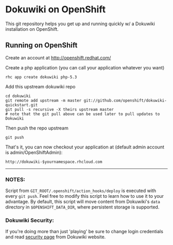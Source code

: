 Dokuwiki on OpenShift
=====================

This git repository helps you get up and running quickly w/ a Dokuwiki installation
on OpenShift.


Running on OpenShift
----------------------------

Create an account at http://openshift.redhat.com/

Create a php application (you can call your application whatever you want)

    rhc app create dokuwiki php-5.3

Add this upstream dokuwiki repo

    cd dokuwiki
    git remote add upstream -m master git://github.com/openshift/dokuwiki-quickstart.git
    git pull -s recursive -X theirs upstream master
    # note that the git pull above can be used later to pull updates to Dokuwiki
    
Then push the repo upstream

    git push

That's it, you can now checkout your application at (default admin account is admin/OpenShiftAdmin):

    http://dokuwiki-$yournamespace.rhcloud.com


* * *

### NOTES:

  Script from `GIT_ROOT/.openshift/action_hooks/deploy` is executed with every 
`git push`. Feel free to modify this script to learn how to use it to your 
advantage.  By default, this script will move content from Dokuwiki's `data` 
directory in `$OPENSHIFT_DATA_DIR`, where persistent storage is supported.

### Dokuwiki Security:

If you're doing more than just 'playing' be sure to change login credentials and 
read [security page](http://www.dokuwiki.org/security) from Dokuwiki website.
